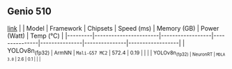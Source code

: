 ## Genio 510
[link](https://github.com/R300-AI/MTK-genio-demo/tree/main)                  |
| Model   |     Framework         |    Chipsets      |    Speed (ms) |   Memory (GB) |  Power (Watt) |     Temp (°C)    |
|---------|-----------------------|------------------|---------------|---------------|---------------|------------------|
| YOLOv8n<sub>(fp32) |  ArmNN     | `Mali-G57 MC2`   | 572.4         |  0.19         |               |                  |
| YOLOv8n<sub>(fp32) |  NeuronRT  | `MDLA 3.0`       | 2.6           | 0.1           |               |                  |
